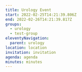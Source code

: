 ```yaml
---
title: Urology Event
start: 2022-02-25T14:21:39.806Z
end: 2022-02-26T14:21:39.817Z
groups:
  - urology
  - test-group
eleventyNavigation:
  parent: urology
location: location
invitation: invitation
agenda: agenda
minutes: minutes
---
```

